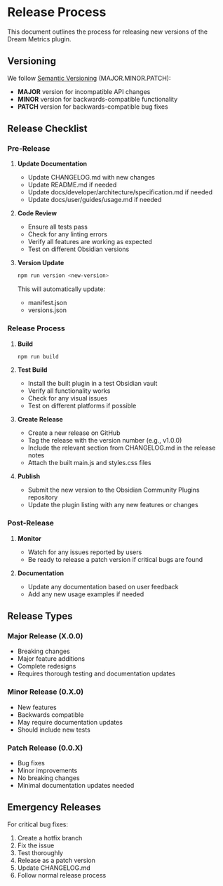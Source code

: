 # Release Process

This document outlines the process for releasing new versions of the Dream Metrics plugin.

## Versioning

We follow [Semantic Versioning](https://semver.org/spec/v2.0.0.html) (MAJOR.MINOR.PATCH):

- **MAJOR** version for incompatible API changes
- **MINOR** version for backwards-compatible functionality
- **PATCH** version for backwards-compatible bug fixes

## Release Checklist

### Pre-Release

1. **Update Documentation**
   - Update CHANGELOG.md with new changes
   - Update README.md if needed
   - Update docs/developer/architecture/specification.md if needed
   - Update docs/user/guides/usage.md if needed

2. **Code Review**
   - Ensure all tests pass
   - Check for any linting errors
   - Verify all features are working as expected
   - Test on different Obsidian versions

3. **Version Update**
   ```bash
   npm run version <new-version>
   ```
   This will automatically update:
   - manifest.json
   - versions.json

### Release Process

1. **Build**
   ```bash
   npm run build
   ```

2. **Test Build**
   - Install the built plugin in a test Obsidian vault
   - Verify all functionality works
   - Check for any visual issues
   - Test on different platforms if possible

3. **Create Release**
   - Create a new release on GitHub
   - Tag the release with the version number (e.g., v1.0.0)
   - Include the relevant section from CHANGELOG.md in the release notes
   - Attach the built main.js and styles.css files

4. **Publish**
   - Submit the new version to the Obsidian Community Plugins repository
   - Update the plugin listing with any new features or changes

### Post-Release

1. **Monitor**
   - Watch for any issues reported by users
   - Be ready to release a patch version if critical bugs are found

2. **Documentation**
   - Update any documentation based on user feedback
   - Add any new usage examples if needed

## Release Types

### Major Release (X.0.0)
- Breaking changes
- Major feature additions
- Complete redesigns
- Requires thorough testing and documentation updates

### Minor Release (0.X.0)
- New features
- Backwards compatible
- May require documentation updates
- Should include new tests

### Patch Release (0.0.X)
- Bug fixes
- Minor improvements
- No breaking changes
- Minimal documentation updates needed

## Emergency Releases

For critical bug fixes:
1. Create a hotfix branch
2. Fix the issue
3. Test thoroughly
4. Release as a patch version
5. Update CHANGELOG.md
6. Follow normal release process 
